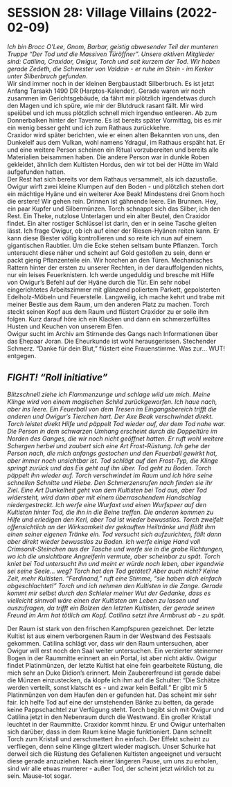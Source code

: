 <!-- Copyright 2020-2025 Dominik Jan Schott. All rights reserved. The license agreement is define in the LICENSE file in the root folder. -->
# **SESSION 28: Village Villains (2022-02-09)**

*Ich bin Brocc O'Lee, Gnom, Barbar, geistig abwesender Teil der munteren Truppe “Der Tod und die Massiven Türöffner”. Unsere aktiven Mitglieder sind: Catilina, Craxidor, Owigur, Torch und seit kurzem der Tod. Wir haben gerade Zedeth, die Schwester von Valdain \- er ruhe im Stein \- im Kerker unter Silberbruch gefunden.*  
Wir sind immer noch in der kleinen Bergbaustadt Silberbruch. Es ist jetzt Anfang Tarsakh 1490 DR (Harptos-Kalender). Gerade waren wir noch zusammen im Gerichtsgebäude, da fährt mir plötzlich irgendetwas durch den Magen und ich spüre, wie mir der Blutdruck rasant fällt. Mir wird speiübel und ich  muss plötzlich schnell mich irgendwo entleeren. Ab zum Donnerbalken hinter der Taverne. Es ist bereits später Vormittag, bis es mir ein wenig besser geht und ich zum Rathaus zurückkehre.  
Craxidor wird später berichten, wie er einen alten Bekannten von uns, den Dunkelelf aus dem Vulkan, wohl namens Ydragul, im Rathaus erspäht hat. Er und eine weitere Person scheinen ein Ritual vorzubereiten und bereits alle Materialien beisammen haben. Die andere Person war in dunkle Roben gekleidet, ähnlich dem Kultisten Hordus, den wir tot bei der Hütte im Wald aufgefunden hatten.  
Der Rest hat sich bereits vor dem Rathaus versammelt, als ich dazustoße. Owigur wirft zwei kleine Klumpen auf den Boden \- und plötzlich stehen dort ein mächtige Hyäne und ein weiterer Axe Beak\! Mindestens drei Gnom hoch die erstere\! Wir gehen rein. Drinnen ist gähnende leere. Ein Brunnen. Hey, ein paar Kupfer und Silbermünzen. Torch schnappt sich das Silber, ich den Rest. Ein Theke, nutzlose Unterlagen und ein alter Beutel, den Craxidor findet. Ein alter rostiger Schlüssel ist darin, den er in seine Tasche gleiten lässt. Ich frage Owigur, ob ich auf einer der Riesen-Hyänen reiten kann. Er kann diese Biester völlig kontrollieren und so reite ich nun auf einem gigantischen Raubtier. Um die Ecke stehen seltsam bunte Pflanzen. Torch untersucht diese näher und scheint auf Gold gestoßen zu sein, denn er packt gierig Pflanzenteile ein. Wir horchen an den Türen. Mechanisches Rattern hinter der ersten zu unserer Rechten, in der darauffolgenden nichts, nur ein leises Feuerknistern. Ich werde ungeduldig und bresche mit Hilfe von Owigur’s Befehl auf der Hyäne durch die Tür. Ein sehr nobel eingerichtetes Arbeitszimmer mit glänzend poliertem Parkett, gepolsterten Edelholz-Möbeln und Feuerstelle. Langweilig, ich mache kehrt und trabe mit meiner Bestie aus dem Raum, um den anderen Platz zu machen. Torch steckt seinen Kopf aus dem Raum und flüstert Craxidor zu er solle ihm folgen. Kurz darauf höre ich ein Klacken und dann ein schmerzerfülltes Husten und Keuchen von unserem Elfen.   
Owigur sucht im Archiv am Stirnende des Gangs nach Informationen über das Ehepaar Joran. Die Eheurkunde ist wohl herausgerissen. Stechender Schmerz. “Danke für dein Blut,” flüstert eine Frauenstimme. Was zur… WUT\!  
entgegen.

## ***FIGHT\!  “Roll initiative”***

*Blitzschnell ziehe ich Flammenzunge und schlage wild um mich. Meine Klinge wird von einem magischen Schild zurückgeworfen. Ich haue nach, aber ins leere. Ein Feuerball von dem Tresen im Eingangsbereich trifft die anderen und Owigur’s Tierchen hart. Der Axe Beak verschwindet direkt. Torch leistet direkt Hilfe und päppelt Tod wieder auf, der dem Tod nahe war. Die Person in dem schwarzen Umhang erscheint durch die Doppeltüre im Norden des Ganges, die wir noch nicht geöffnet hatten. Er ruft wohl weitere Schergen herbei und zaubert sich eine Art Frost-Rüstung. Ich gehe der Person nach, die mich anfangs gestochen und den Feuerball gewirkt hat, aber immer noch unsichtbar ist. Tod schlägt auf den Frost-Typ, die Klinge springt zurück und das Eis geht auf ihn über. Tod geht zu Boden.  Torch päppelt ihn wieder auf. Torch verschwindet im Raum und ich höre seine schnellen Schnitte und Hiebe. Den Schmerzensrufen nach finden sie ihr Ziel. Eine Art Dunkelheit geht von dem Kultisten bei Tod aus, aber Tod widersteht, wird dann aber mit einem überraschendem Handschlag niedergestreckt. Ich werfe eine Wurfaxt und einen Wurfspeer auf den Kultisten hinter Tod, die ihn in die Beine treffen. Die anderen kommen zu Hilfe und erledigen den Kerl, aber Tod ist wieder bewusstlos. Torch zweifelt offensichtlich an der Wirksamkeit der gekauften Heiltränke und flößt ihm einen seiner eigenen Tränke ein. Tod versucht sich aufzurichten, fällt dann aber direkt wieder bewusstlos zu Boden. Ich werfe einige Hand voll Crimsonit-Steinchen aus der Tasche und werfe sie in die grobe Richtungen, wo ich die unsichtbare Angreiferin vermute, aber scheinbar zu spät. Torch kniet bei Tod untersucht ihn und meint er würde noch leben, aber irgendwie sei seine Seele… weg? Torch hat den Tod getötet? Aber auch nicht? Keine Zeit, mehr Kultisten.  “Ferdinand,” ruft eine Stimme, “sie haben dich einfach abgeschlachtet\!” Torch und ich nehmen den Kultisten in die Zange. Gerade kommt mir selbst durch den Schleier meiner Wut der Gedanke, dass es vielleicht sinnvoll wäre einen der Kultisten am Leben zu lassen und auszufragen, da trifft ein Bolzen den letzten Kultisten, der gerade seinen Freund im Arm hat tötlich am Kopf. Catilina setzt ihre Armbrust ab \- zu spät.*

Der Raum ist stark von den frischen Kampfspuren gezeichnet. Der letzte Kultist ist aus einem verborgenen Raum in der Westwand des Festsaals gekommen. Catilina schlägt vor, dass wir den Raum untersuchen, aber Owigur will erst noch den Saal weiter untersuchen. Ein verzierter steinerner Bogen in der Raummitte erinnert an ein Portal, ist aber nicht aktiv. Owigur findet Platinmünzen, der letzte Kultist hat eine fein gearbeitete Rüstung, die mich sehr an Duke Didion’s erinnert. Mein Zaubererfreund ist gerade dabei die Münzen einzustecken, da klopfe ich ihm auf die Schulter: “Die Schätze werden verteilt, sonst klatscht es \- und zwar kein Beifall.” Er gibt mir 5 Platinmünzen von dem Haufen den er gefunden hat. Das scheint mir sehr fair. Ich helfe Tod auf eine der umstehenden Bänke zu betten, da gerade keine Pappschachtel zur Verfügung steht. Torch begibt sich mit Owigur und Catilina jetzt in den Nebenraum durch die Westwand. Ein großer Kristall leuchtet in der Raummitte. Craxidor kommt hinzu. Er und Owigur unterhalten sich darüber, dass in dem Raum keine Magie funktioniert. Dann schnellt Torch zum Kristall und zerschmettert ihn einfach. Der Effekt scheint zu verfliegen, denn seine Klinge glitzert wieder magisch. Unser Schurke hat derweil sich die Rüstung des Gefallenen Kultisten angeeignet und versucht diese gerade anzuziehen. Nach einer längeren Pause, um uns zu erholen, sind wir alle etwas munterer \- außer Tod, der scheint jetzt wirklich tot zu sein. Mause-tot sogar.
